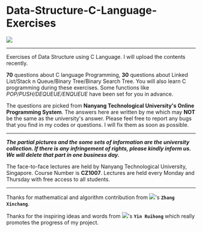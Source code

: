 # Data-Structure-C-Language-Exercises
![](https://upload.wikimedia.org/wikipedia/en/thumb/c/c6/Nanyang_Technological_University.svg/320px-Nanyang_Technological_University.svg.png)
***
Exercises of Data Structure using C Language. I will upload the contents recently.

**70** questions about C language Programming, **30** questions about Linked List/Stack n Queue/Binary Tree/Binary Search Tree. You will also learn C programming during these exercises. Some functions like *POP/PUSH/DEQUEUE/ENQUEUE* have been set for you in advance.

The questions are picked from **Nanyang Technological University's Online Programming System**. The answers here are written by me which may **NOT** be the same as the university's answer. Please feel free to report any bugs that you find in my codes or questions. I will fix them as soon as possible.
***
***The partial pictures and the some sets of information are the university collection. If there is any infringement of rights, please kindly inform us. We will delete that part in one business day.***

The face-to-face lectures are held by Nanyang Technological University, Singapore. Course Number is **CZ1007**. Lectures are held every Monday and Thursday with free access to all students. 
***
Thanks for mathematical and algorithm contribution from ![](https://github.com/peterljq/Data-Structure-C-Language-Exercises/blob/master/Resources%20for%20README/logo.png)'s **`Zhang Xinchang`**.

Thanks for the inspiring ideas and words from ![](https://github.com/peterljq/Data-Structure-C-Language-Exercises/blob/master/Resources%20for%20README/68747470733a2f2f7261772e6769746875622e636f6d2f7765696a69616e77656e2f534a54552d6c6f676f2d62616e6e65722f6d61737465722f534a54555f42414e4e45522f504e472f736a747562616e6e6572626c75652e706e67.png)'s **`Yin Ruihong`** which really promotes the progress of my project.
